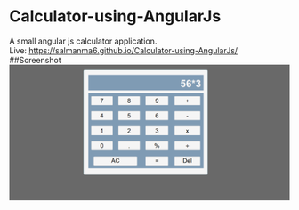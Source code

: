 # Calculator-using-AngularJs
A small angular js calculator application.<br>
Live: https://salmanma6.github.io/Calculator-using-AngularJs/ <br>
##Screenshot
<img src="https://raw.githubusercontent.com/salmanma6/Calculator-using-AngularJs/master/SCREENSHOT.png" />
